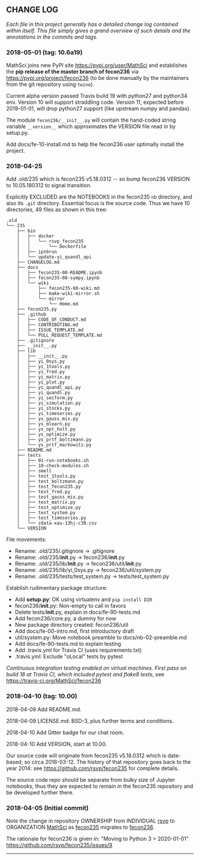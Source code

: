 ## CHANGE LOG 

*Each file in this project generally has a detailed change log contained 
within itself. This file simply gives a grand overview of such details 
and the annotations in the commits and tags.*


### 2018-05-01  (tag: 10.6a19)

MathSci joins new PyPI site https://pypi.org/user/MathSci and
establishes the **pip release of the master branch of fecon236**
via https://pypi.org/project/fecon236 (to be done manually by the
maintainers from the git repository using `twine`).

Current alpha version passed Travis build 19 with python27 and python34 env.
Version 10 will support straddling code.
Version 11, expected before 2019-01-01, will drop python27 support
(like upstream numpy and pandas).

The module `fecon236/__init__.py` will contain the hand-coded
string variable `__version__` which approximates the
VERSION file read in by setup.py.

Add docs/fe-10-install.md to help the fecon236 user optimally
install the project.


### 2018-04-25

Add .old/235 which is fecon235 v5.18.0312 --
so bump fecon236 VERSION to 10.05.180312 to signal transition.

Explicitly EXCLUDED are the NOTEBOOKS in the fecon235 `nb`
directory, and also its `.git` directory.
Essential focus is the source code.
Thus we have 10 directories, 49 files as shown in this tree:

```
.old
└── 235
    ├── bin
    │   ├── docker
    │   │   └── rsvp_fecon235
    │   │       └── Dockerfile
    │   ├── ipnbrun
    │   └── update-yi_quandl_api
    ├── CHANGELOG.md
    ├── docs
    │   ├── fecon235-00-README.ipynb
    │   ├── fecon235-08-sympy.ipynb
    │   └── wiki
    │       ├── fecon235-00-wiki.md
    │       ├── make-wiki-mirror.sh
    │       └── mirror
    │           └── Home.md
    ├── fecon235.py
    ├── .github
    │   ├── CODE_OF_CONDUCT.md
    │   ├── CONTRIBUTING.md
    │   ├── ISSUE_TEMPLATE.md
    │   └── PULL_REQUEST_TEMPLATE.md
    ├── .gitignore
    ├── __init__.py
    ├── lib
    │   ├── __init__.py
    │   ├── yi_0sys.py
    │   ├── yi_1tools.py
    │   ├── yi_fred.py
    │   ├── yi_matrix.py
    │   ├── yi_plot.py
    │   ├── yi_quandl_api.py
    │   ├── yi_quandl.py
    │   ├── yi_secform.py
    │   ├── yi_simulation.py
    │   ├── yi_stocks.py
    │   ├── yi_timeseries.py
    │   ├── ys_gauss_mix.py
    │   ├── ys_mlearn.py
    │   ├── ys_opt_holt.py
    │   ├── ys_optimize.py
    │   ├── ys_prtf_boltzmann.py
    │   └── ys_prtf_markowitz.py
    ├── README.md
    ├── tests
    │   ├── 01-run-notebooks.sh
    │   ├── 10-check-modules.sh
    │   ├── smell
    │   ├── test_1tools.py
    │   ├── test_boltzmann.py
    │   ├── test_fecon235.py
    │   ├── test_fred.py
    │   ├── test_gauss_mix.py
    │   ├── test_matrix.py
    │   ├── test_optimize.py
    │   ├── test_system.py
    │   ├── test_timeseries.py
    │   └── zdata-xau-13hj-c30.csv
    └── VERSION
```

File movements:

- Rename: .old/235/.gitignore -> .gitignore
- Rename: .old/235/__init__.py -> fecon236/__init__.py
- Rename: .old/235/lib/__init__.py -> fecon236/util/__init__.py
- Rename: .old/235/lib/yi_0sys.py -> fecon236/util/system.py
- Rename: .old/235/tests/test_system.py -> tests/test_system.py

Establish rudimentary package structure:

- Add **setup.py**: OK using virtualenv and `pip install DIR`
- fecon236/__init__.py: Non-empty to call in favors
- Delete tests/__init__.py, explain in docs/fe-90-tests.md
- Add fecon236/core.py, a dummy for now
- New package directory created: fecon236/util
- Add docs/fe-00-intro.md, first introductory draft
- util/system.py: Move notebook preamble to docs/nb-02-preamble.md
- Add docs/fe-90-tests.md to explain testing
- Add .travis.yml for Travis CI (uses requirements.txt)
- .travis.yml: Exclude "oLocal" tests by pytest

*Continuous integration testing enabled on virtual machines.
First pass on build 18 at Travis CI,
which included pytest and flake8 tests*,
see https://travis-ci.org/MathSci/fecon236


### 2018-04-10  (tag: 10.00)

2018-04-09 Add README.md.

2018-04-09 LICENSE.md: BSD-3, plus further terms and conditions.

2018-04-10 Add Gitter badge for our chat room.

2018-04-10 Add VERSION, start at 10.00.

Our source code will originate from fecon235 v5.18.0312
which is date-based, so circa 2018-03-12.
The history of that repository goes back to the year 2014:
see https://github.com/rsvp/fecon235 for complete details.

The source code repo should be separate from bulky size
of Jupyter notebooks, thus they are expected to
remain in the fecon235 repository and be developed further there.


### 2018-04-05  (Initial commit)

Note the change in repository OWNERSHIP from
INDIVIDUAL [rsvp] to ORGANIZATION [MathSci]
as [fecon235] migrates to [fecon236].

The rationale for fecon236 is given in:
"Moving to Python 3 > 2020-01-01"
https://github.com/rsvp/fecon235/issues/9


---

[rsvp]: https://rsvp.github.com
[issue235]: https://github.com/rsvp/fecon235/issues/9
[fecon235]: https://github.com/rsvp/fecon235
[fecon236]: https://github.com/MathSci/fecon236
[MathSci]: https://github.com/MathSci

